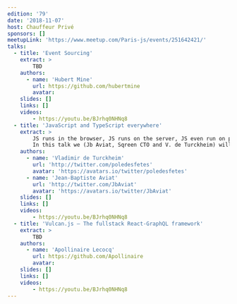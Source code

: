 ```yaml
---
edition: '79'
date: '2018-11-07'
host: Chauffeur Privé
sponsors: []
meetupLink: 'https://www.meetup.com/Paris-js/events/251642421/'
talks:
  - title: 'Event Sourcing'
    extract: >
        TBD
    authors:
      - name: 'Hubert Mine'
        url: https://github.com/hubertmine
        avatar:
    slides: []
    links: []
    videos:
        - https://youtu.be/BJrhq0NHNq8
  - title: 'JavaScript and TypeScript everywhere'
    extract: >
        JS runs in the browser, JS runs on the server, JS even run on physical devices sometimes. What if we told you that we started to run JS in other applications?
        In this talk we (Jb Aviat, Sqreen CTO and V. de Turckheim) will show you how we use JavaScript (I mean TypeScript) to enhence the behavior of applications written in diverse languages (Ruby, Python, PHP, Java, ...). We will also talk about the issues we met when embedding a JS engine into other apps and what alternatives we looked at (SPOILER ALERT: THERE WILL BE WebAssembly).
    authors:
      - name: 'Vladimir de Turckheim'
        url: 'http://twitter.com/poledesfetes'
        avatar: 'https://avatars.io/twitter/poledesfetes'
      - name: 'Jean-Baptiste Aviat'
        url: 'http://twitter.com/JbAviat'
        avatar: 'https://avatars.io/twitter/JbAviat'
    slides: []
    links: []
    videos:
        - https://youtu.be/BJrhq0NHNq8
  - title: 'Vulcan.js — The fullstack React-GraphQL framework'
    extract: >
        TBD
    authors:
      - name: 'Apollinaire Lecocq'
        url: https://github.com/Apollinaire
        avatar: 
    slides: []
    links: []
    videos:
        - https://youtu.be/BJrhq0NHNq8
---
```

